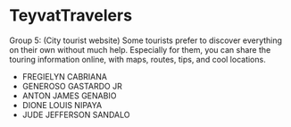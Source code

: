 # TeyvatTravelers
Group 5: (City tourist website) Some tourists prefer to discover everything on their own without much help. Especially for them, you can share the touring information online, with maps, routes, tips, and cool locations.

* FREGIELYN CABRIANA
* GENEROSO GASTARDO JR
* ANTON JAMES GENABIO
* DIONE LOUIS NIPAYA
* JUDE JEFFERSON SANDALO




